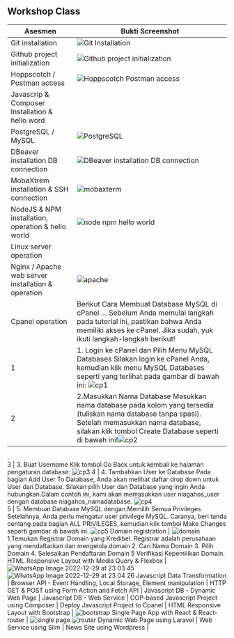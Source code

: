 ## Workshop Class

Asesmen| Bukti Screenshot
---|---
Git installation | ![Git Installation](https://user-images.githubusercontent.com/77034206/209963955-9cc69902-4f1e-414e-9494-1c83ad04e361.jpeg)
Github project initialization | ![Github project initialization](https://user-images.githubusercontent.com/77034206/209964114-8dd2ecb3-901b-47f7-985e-7133b4291204.jpeg)
Hoppscotch / Postman access | ![Hoppscotch  Postman access](https://user-images.githubusercontent.com/77034206/209964406-214a92f5-fb32-448a-8c96-0c634aea6345.jpeg)
Javascrip & Composer Installation & hello word |
PostgreSQL / MySQL | ![PostgreSQL](https://user-images.githubusercontent.com/77034206/209964879-efae6b9b-85da-4440-8c79-b9c3ff9b30a0.jpeg)
DBeaver installation DB connection | ![DBeaver installation DB connection](https://user-images.githubusercontent.com/77034206/209965157-0442c781-0963-4670-9f74-80bc66c16767.jpeg)
MobaXtrem installation & SSH connection | ![mobaxterm](https://user-images.githubusercontent.com/77034206/209970175-17960fd6-c047-4ac0-a975-6d249518597e.jpeg)
NodeJS & NPM installation, operation & hello world | ![node npm hello world](https://user-images.githubusercontent.com/77034206/209966595-92a478ab-2c36-4e47-9910-eab5ac2eaf69.jpeg)
Linux server operation |
Nginx / Apache web server installation & operation | ![apache](https://user-images.githubusercontent.com/77034206/209976213-1babbfd9-b4bf-4b00-ba0a-3a8471fbd9fc.jpeg)
Cpanel operation | Berikut Cara Membuat Database MySQL di cPanel … Sebelum Anda memulai langkah pada tutorial ini, pastikan bahwa Anda memiliki akses ke cPanel. Jika sudah, yuk ikuti langkah-langkah berikut! 
1 | 1. Login ke cPanel dan Pilih Menu MySQL Databases Silakan login ke cPanel Anda, kemudian klik menu MySQL Databases seperti yang terlihat pada gambar di bawah ini: ![cp1](https://user-images.githubusercontent.com/77034206/209977160-0a4dfd87-0f81-4d62-bb64-ab544b1cd43d.png)
2 | 2.Masukkan Nama Database Masukkan nama database pada kolom yang tersedia (tuliskan nama database tanpa spasi). Setelah memasukkan nama database, silakan klik tombol Create Database seperti di bawah ini!![cp2](https://user-images.githubusercontent.com/77034206/209977267-4266d8b6-00f6-42d3-a051-af5783c66998.png) 
.  
3 | 3. Buat Username Klik tombol Go Back untuk kembali ke halaman pengaturan database: ![cp3](https://user-images.githubusercontent.com/77034206/209977381-9e0dea68-4e13-4359-b63d-d8f3247f3c4a.png) 
4 | 4. Tambahkan User ke Database Pada bagian Add User To Database, Anda akan melihat daftar drop down untuk User dan Database. Silakan pilih User dan Database yang ingin Anda hubungkan.Dalam contoh ini, kami akan memasukkan user niagahos_user dengan database niagahos_namadatabase. ![cp4](https://user-images.githubusercontent.com/77034206/209977443-17601e36-933f-4470-af08-1874af4cde9b.png)  
5 | 5. Membuat Database MySQL dengan Memilih Semua Privileges Setelahnya, Anda perlu mengatur user privilege MySQL. Caranya, beri tanda centang pada bagian ALL PRIVILEGES, kemudian klik tombol Make Changes seperti gambar di bawah ini. ![cp5](https://user-images.githubusercontent.com/77034206/209977521-9578145c-7c5a-4235-91e7-7fa1479f310d.png) 
Domain registration | ![domain](https://user-images.githubusercontent.com/77034206/209974315-d92cfac3-21f4-402d-bd40-0ba676c5f9f8.jpeg) 1.Temukan Registrar Domain yang Kredibel. Registrar adalah perusahaan yang mendaftarkan dan mengelola domain 2. Cari Nama Domain 3. Pilih Domain 4. Selesaikan Pendaftaran Domain 5 Verifikasi Kepemilikan Domain.
HTML Responsive Layout with Media Query & Flexbox | ![WhatsApp Image 2022-12-29 at 23 03 45](https://user-images.githubusercontent.com/77034206/209979139-c096214a-bc6e-4012-85cb-a5137b189b5f.jpeg) ![WhatsApp Image 2022-12-29 at 23 04 26](https://user-images.githubusercontent.com/77034206/209979215-02bba895-a3f6-40e9-98d0-84ac5d127036.jpeg)
Javascript Data Transformation |
Browser API - Event Handling, Local Storage, Element manipulation |
HTTP GET & POST using Form Action and Fetch API |
Javascript DB - Dynamic Web Page |
Javascript DB - Web Service |
OOP-based Javascript Project using Composer |
Deploy Javascript Project to Cpanel |
HTML Responsive Layout with Bootstrap | ![bootstrap](https://user-images.githubusercontent.com/77034206/209973567-896b3897-f774-42dd-b1a2-be5a6de73dda.jpeg)
Single Page App with React & React-router | ![single page](https://user-images.githubusercontent.com/77034206/209967558-85a5ad62-0e14-44f6-a1e6-0b63ed0a7aae.jpeg) ![router](https://user-images.githubusercontent.com/77034206/209967604-2fc9ff17-0005-41d8-af52-7d3372597f96.jpeg)
Dynamic Web Page using Laravel | 
Web Service using Slim |
News Site using Wordpress |

